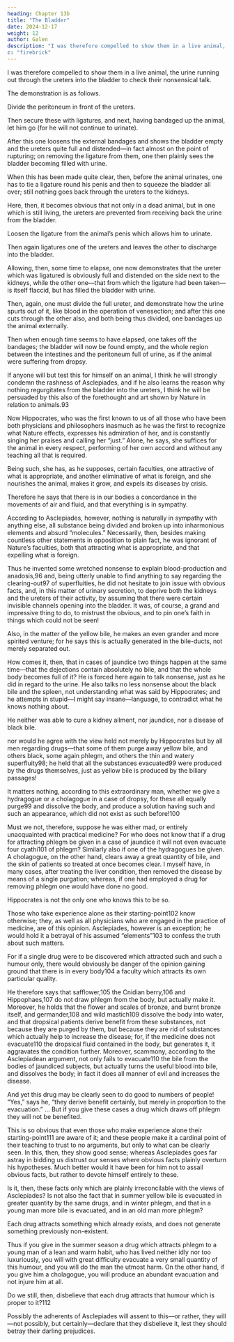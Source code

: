 ```yaml
---
heading: Chapter 13b
title: "The Bladder"
date: 2024-12-17
weight: 12
author: Galen
description: "I was therefore compelled to show them in a live animal, the urine running out through the ureters into the bladder"
c: "firebrick"
---
```



I was therefore compelled to show them in a live animal, the urine running out through the ureters into the bladder to check their nonsensical talk.

The demonstration is as follows. 

Divide the peritoneum in front of the ureters.

Then secure these with ligatures, and next, having bandaged up the animal, let him go (for he will not continue to urinate). 

After this one loosens the external bandages and shows the bladder empty and the ureters quite full and distended—in fact almost on the point of rupturing; on removing the ligature from them, one then plainly sees the bladder becoming filled with urine.

When this has been made quite clear, then, before the animal urinates, one has to tie a ligature round his penis and then to squeeze the bladder all over; still nothing goes back through the ureters to the kidneys. 

Here, then, it becomes obvious that not only in a dead animal, but in one which is still living, the ureters are prevented from receiving back the urine from the bladder.

Loosen the ligature from the animal’s penis which allows him to urinate.

Then again ligatures one of the ureters and leaves the other to discharge into the bladder.

Allowing, then, some time to elapse, one now demonstrates that the ureter which was ligatured is obviously full and distended on the side next to the kidneys, while the other one—that from which the ligature had been taken—is itself flaccid, but has filled the bladder with urine. 

Then, again, one must divide the full ureter, and demonstrate how the urine spurts out of it, like blood in the operation of venesection; and after this one cuts through the other also, and both being thus divided, one bandages up the animal externally.

Then when enough time seems to have elapsed, one takes off the bandages; the bladder will now be found empty, and the whole region between the intestines and the peritoneum full of urine, as if the animal were suffering from dropsy. 

If anyone will but test this for himself on an animal, I think he will strongly condemn the rashness of Asclepiades, and if he also learns the reason why nothing regurgitates from the bladder into the ureters, I think he will be persuaded by this also of the forethought and art shown by Nature in relation to animals.93

Now Hippocrates, who was the first known to us of all those who have been both physicians and philosophers inasmuch as he was the first to recognize what Nature effects, expresses his admiration of her, and is constantly singing her praises and calling her “just.” Alone, he says, she suffices for the animal in every respect, performing of her own accord and without any teaching all that is required. 

Being such, she has, as he supposes, certain faculties, one attractive of what is appropriate, and another eliminative of what is foreign, and she nourishes the animal, makes it grow, and expels its diseases by crisis.

Therefore he says that there is in our bodies a concordance in the movements of air and fluid, and that everything is in sympathy.

According to Asclepiades, however, nothing is naturally in sympathy with anything else, all substance being divided and broken up into inharmonious elements and absurd “molecules.” Necessarily, then, besides making countless other statements in opposition to plain fact, he was ignorant of Nature’s faculties, both that attracting what is appropriate, and that expelling what is foreign. 

Thus he invented some wretched nonsense to explain blood-production and anadosis,96 and, being utterly unable to find anything to say regarding the clearing-out97 of superfluities, he did not hesitate to join issue with obvious facts, and, in this matter of urinary secretion, to deprive both the kidneys and the ureters of their activity, by assuming that there were certain invisible channels opening into the bladder. It was, of course, a grand and impressive thing to do, to mistrust the obvious, and to pin one’s faith in things which could not be seen!

Also, in the matter of the yellow bile, he makes an even grander and more spirited venture; for he says this is actually generated in the bile-ducts, not merely separated out.

How comes it, then, that in cases of jaundice two things happen at the same time—that the dejections contain absolutely no bile, and that the whole body becomes full of it? He is forced here again to talk nonsense, just as he did in regard to the urine. He also talks no less nonsense about the black bile and the spleen, not understanding what was said by Hippocrates; and he attempts in stupid—I might say insane—language, to contradict what he knows nothing about.


<!-- What profit did he derive from these opinions from the point of view of treatment?  -->

He neither was able to cure a kidney ailment, nor jaundice, nor a disease of black bile.

nor would he agree with the view held not merely by Hippocrates but by all men regarding drugs—that some of them purge away yellow bile, and others black, some again phlegm, and others the thin and watery superfluity98; he held that all the substances evacuated99 were produced by the drugs themselves, just as yellow bile is produced by the biliary passages! 

It matters nothing, according to this extraordinary man, whether we give a hydragogue or a cholagogue in a case of dropsy, for these all equally purge99 and dissolve the body, and produce a solution having such and such an appearance, which did not exist as such before!100

Must we not, therefore, suppose he was either mad, or entirely unacquainted with practical medicine? For who does not know that if a drug for attracting phlegm be given in a case of jaundice it will not even evacuate four cyathi101 of phlegm? Similarly also if one of the hydragogues be given. A cholagogue, on the other hand, clears away a great quantity of bile, and the skin of patients so treated at once becomes clear. I myself have, in many cases, after treating the liver condition, then removed the disease by means of a single purgation; whereas, if one had employed a drug for removing phlegm one would have done no good.


Hippocrates is not the only one who knows this to be so.

Those who take experience alone as their starting-point102 know otherwise; they, as well as all physicians who are engaged in the practice of medicine, are of this opinion. Asclepiades, however is an exception; he would hold it a betrayal of his assumed “elements”103 to confess the truth about such matters.

For if a single drug were to be discovered which attracted such and such a humour only, there would obviously be danger of the opinion gaining ground that there is in every body104 a faculty which attracts its own particular quality. 

He therefore says that safflower,105 the Cnidian berry,106 and Hippophaes,107 do not draw phlegm from the body, but actually make it. Moreover, he holds that the flower and scales of bronze, and burnt bronze itself, and germander,108 and wild mastich109 dissolve the body into water, and that dropsical patients derive benefit from these substances, not because they are purged by them, but because they are rid of substances which actually help to increase the disease; for, if the medicine does not evacuate110 the dropsical fluid contained in the body, but generates it, it aggravates the condition further. Moreover, scammony, according to the Asclepiadean argument, not only fails to evacuate110 the bile from the bodies of jaundiced subjects, but actually turns the useful blood into bile, and dissolves the body; in fact it does all manner of evil and increases the disease.

And yet this drug may be clearly seen to do good to numbers of people! “Yes,” says he, “they derive benefit certainly, but merely in proportion to the evacuation.” ... But if you give these cases a drug which draws off phlegm they will not be benefited.

 This is so obvious that even those who make experience alone their starting-point111 are aware of it; and these people make it a cardinal point of their teaching to trust to no arguments, but only to what can be clearly seen. In this, then, they show good sense; whereas Asclepiades goes far astray in bidding us distrust our senses where obvious facts plainly overturn his hypotheses. Much better would it have been for him not to assail obvious facts, but rather to devote himself entirely to these.

Is it, then, these facts only which are plainly irreconcilable with the views of Asclepiades? Is not also the fact that in summer yellow bile is evacuated in greater quantity by the same drugs, and in winter phlegm, and that in a young man more bile is evacuated, and in an old man more phlegm? 

Each drug attracts something which already exists, and does not generate something previously non-existent.

Thus if you give in the summer season a drug which attracts phlegm to a young man of a lean and warm habit, who has lived neither idly nor too luxuriously, you will with great difficulty evacuate a very small quantity of this humour, and you will do the man the utmost harm. On the other hand, if you give him a cholagogue, you will produce an abundant evacuation and not injure him at all.

Do we still, then, disbelieve that each drug attracts that humour which is proper to it?112 

Possibly the adherents of Asclepiades will assent to this—or rather, they will—not possibly, but certainly—declare that they disbelieve it, lest they should betray their darling prejudices.


